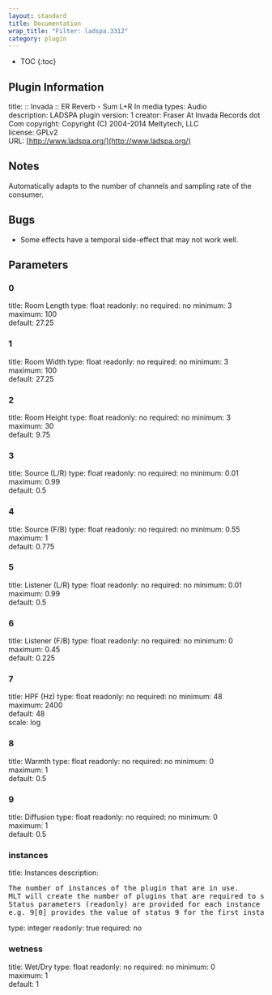 ```yaml
---
layout: standard
title: Documentation
wrap_title: "Filter: ladspa.3312"
category: plugin
---
```

* TOC
{:toc}

## Plugin Information

title: :: Invada :: ER Reverb - Sum L+R In
media types:
Audio  
description: LADSPA plugin
version: 1
creator: Fraser At Invada Records dot Com
copyright: Copyright (C) 2004-2014 Meltytech, LLC  
license: GPLv2  
URL: [http://www.ladspa.org/](http://www.ladspa.org/)  

## Notes

Automatically adapts to the number of channels and sampling rate of the consumer.

## Bugs

* Some effects have a temporal side-effect that may not work well.


## Parameters

### 0

title: Room Length  type: float
readonly: no
required: no
minimum: 3  
maximum: 100  
default: 27.25  

### 1

title: Room Width  type: float
readonly: no
required: no
minimum: 3  
maximum: 100  
default: 27.25  

### 2

title: Room Height  type: float
readonly: no
required: no
minimum: 3  
maximum: 30  
default: 9.75  

### 3

title: Source (L/R)  type: float
readonly: no
required: no
minimum: 0.01  
maximum: 0.99  
default: 0.5  

### 4

title: Source (F/B)  type: float
readonly: no
required: no
minimum: 0.55  
maximum: 1  
default: 0.775  

### 5

title: Listener (L/R)  type: float
readonly: no
required: no
minimum: 0.01  
maximum: 0.99  
default: 0.5  

### 6

title: Listener (F/B)  type: float
readonly: no
required: no
minimum: 0  
maximum: 0.45  
default: 0.225  

### 7

title: HPF (Hz)  type: float
readonly: no
required: no
minimum: 48  
maximum: 2400  
default: 48  
scale: log  

### 8

title: Warmth  type: float
readonly: no
required: no
minimum: 0  
maximum: 1  
default: 0.5  

### 9

title: Diffusion  type: float
readonly: no
required: no
minimum: 0  
maximum: 1  
default: 0.5  

### instances

title: Instances  description:
<pre>
The number of instances of the plugin that are in use.
MLT will create the number of plugins that are required to support the number of audio channels.
Status parameters (readonly) are provided for each instance and are accessed by specifying the instance number after the identifier (starting at zero).
e.g. 9[0] provides the value of status 9 for the first instance.
</pre>
type: integer
readonly: true
required: no

### wetness

title: Wet/Dry  type: float
readonly: no
required: no
minimum: 0  
maximum: 1  
default: 1  

